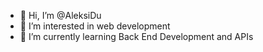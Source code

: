 - 👋 Hi, I’m @AleksiDu
- 👀 I’m interested in web development
- 🌱 I’m currently learning Back End Development and APIs

<!---
AleksiDu/AleksiDu is a ✨ special ✨ repository because its `README.md` (this file) appears on your GitHub profile.
You can click the Preview link to take a look at your changes.
--->
